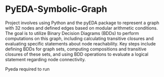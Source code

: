 # PyEDA-Symbolic-Graph
Project involves using Python and the pyEDA package to represent a graph with 32 nodes and defined edges based on modular arithmetic conditions. The goal is to utilize Binary Decision Diagrams (BDDs) to perform computations on this graph, including calculating transitive closures and evaluating specific statements about node reachability. Key steps include defining BDDs for graph sets, computing compositions and transitive closures of these sets, and using BDD operations to evaluate a logical statement regarding node connectivity.

Pyeda required to run
